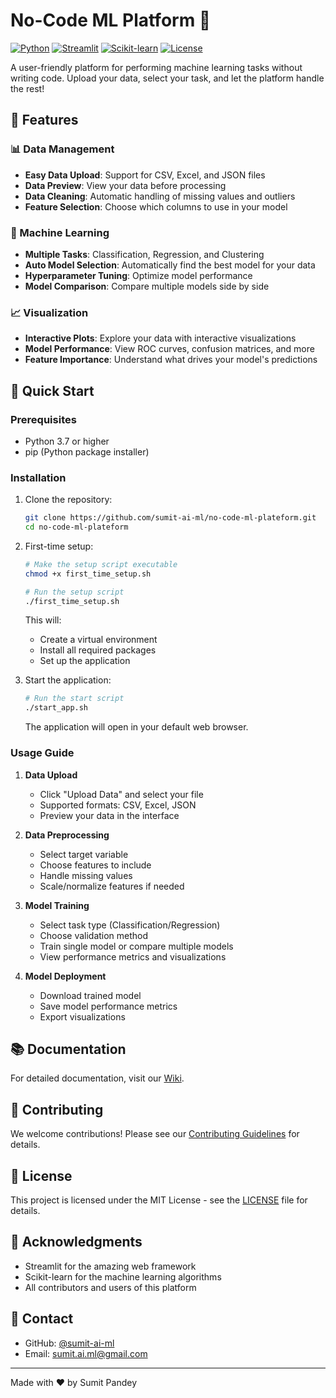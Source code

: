 # No-Code ML Platform 🚀

[![Python](https://img.shields.io/badge/Python-3.11b%blue)](https://www.python.org/downloads/)
[![Streamlit](https://img.shields.io/badge/Streamlit-1.23.1-FF4B4B)](https://streamlit.io/)
[![Scikit-learn](https://img.shields.io/badge/Scikit--learn-1.0.2-orange)](https://scikit-learn.org/)
[![License](https://img.shields.io/badge/License-MIT-green)](LICENSE)

A user-friendly platform for performing machine learning tasks without writing code. Upload your data, select your task, and let the platform handle the rest!

## 🌟 Features

### 📊 Data Management
- **Easy Data Upload**: Support for CSV, Excel, and JSON files
- **Data Preview**: View your data before processing
- **Data Cleaning**: Automatic handling of missing values and outliers
- **Feature Selection**: Choose which columns to use in your model

### 🤖 Machine Learning
- **Multiple Tasks**: Classification, Regression, and Clustering
- **Auto Model Selection**: Automatically find the best model for your data
- **Hyperparameter Tuning**: Optimize model performance
- **Model Comparison**: Compare multiple models side by side

### 📈 Visualization
- **Interactive Plots**: Explore your data with interactive visualizations
- **Model Performance**: View ROC curves, confusion matrices, and more
- **Feature Importance**: Understand what drives your model's predictions

## 🚀 Quick Start

### Prerequisites
- Python 3.7 or higher
- pip (Python package installer)

### Installation

1. Clone the repository:
   ```bash
   git clone https://github.com/sumit-ai-ml/no-code-ml-plateform.git
   cd no-code-ml-plateform
   ```

2. First-time setup:
   ```bash
   # Make the setup script executable
   chmod +x first_time_setup.sh
   
   # Run the setup script
   ./first_time_setup.sh
   ```
   This will:
   - Create a virtual environment
   - Install all required packages
   - Set up the application

3. Start the application:
   ```bash
   # Run the start script
   ./start_app.sh
   ```
   The application will open in your default web browser.

### Usage Guide

1. **Data Upload**
   - Click "Upload Data" and select your file
   - Supported formats: CSV, Excel, JSON
   - Preview your data in the interface

2. **Data Preprocessing**
   - Select target variable
   - Choose features to include
   - Handle missing values
   - Scale/normalize features if needed

3. **Model Training**
   - Select task type (Classification/Regression)
   - Choose validation method
   - Train single model or compare multiple models
   - View performance metrics and visualizations

4. **Model Deployment**
   - Download trained model
   - Save model performance metrics
   - Export visualizations

## 📚 Documentation

For detailed documentation, visit our [Wiki](https://github.com/sumit-ai-ml/no-code-ml-plateform/wiki).

## 🤝 Contributing

We welcome contributions! Please see our [Contributing Guidelines](CONTRIBUTING.md) for details.

## 📄 License

This project is licensed under the MIT License - see the [LICENSE](LICENSE) file for details.

## 🙏 Acknowledgments

- Streamlit for the amazing web framework
- Scikit-learn for the machine learning algorithms
- All contributors and users of this platform

## 📧 Contact

- GitHub: [@sumit-ai-ml](https://github.com/sumit-ai-ml)
- Email: sumit.ai.ml@gmail.com

---

Made with ❤️ by Sumit Pandey 
